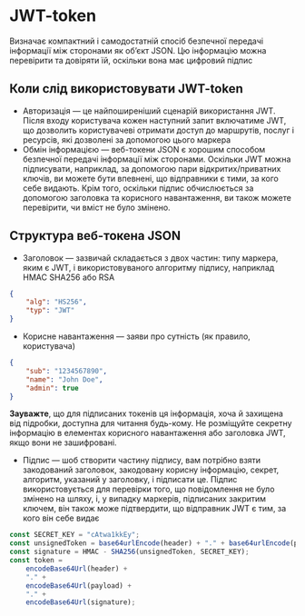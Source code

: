 # JWT-token

Визначає компактний і самодостатній спосіб безпечної передачі інформації між сторонами як об’єкт JSON. Цю інформацію можна перевірити та довіряти їй, оскільки вона має цифровий підпис

## Коли слід використовувати JWT-token

-   Авторизація — це найпоширеніший сценарій використання JWT. Після входу користувача кожен наступний запит включатиме JWT, що дозволить користувачеві отримати доступ до маршрутів, послуг і ресурсів, які дозволені за допомогою цього маркера
-   Обмін інформацією — веб-токени JSON є хорошим способом безпечної передачі інформації між сторонами. Оскільки JWT можна підписувати, наприклад, за допомогою пари відкритих/приватних ключів, ви можете бути впевнені, що відправники є тими, за кого себе видають. Крім того, оскільки підпис обчислюється за допомогою заголовка та корисного навантаження, ви також можете перевірити, чи вміст не було змінено.

## Структура веб-токена JSON

-   Заголовок — зазвичай складається з двох частин: типу маркера, яким є JWT, і використовуваного алгоритму підпису, наприклад HMAC SHA256 або RSA

```json
{
    "alg": "HS256",
    "typ": "JWT"
}
```

-   Корисне навантаження — заяви про сутність (як правило, користувача)

```json
{
    "sub": "1234567890",
    "name": "John Doe",
    "admin": true
}
```

**Зауважте**, що для підписаних токенів ця інформація, хоча й захищена від підробки, доступна для читання будь-кому. Не розміщуйте секретну інформацію в елементах корисного навантаження або заголовка JWT, якщо вони не зашифровані.

-   Підпис — шоб створити частину підпису, вам потрібно взяти закодований заголовок, закодовану корисну інформацію, секрет, алгоритм, указаний у заголовку, і підписати це. Підпис використовується для перевірки того, що повідомлення не було змінено на шляху, і, у випадку маркерів, підписаних закритим ключем, він також може підтвердити, що відправник JWT є тим, за кого він себе видає

```js
const SECRET_KEY = "cAtwa1kkEy";
const unsignedToken = base64urlEncode(header) + "." + base64urlEncode(payload);
const signature = HMAC - SHA256(unsignedToken, SECRET_KEY);
const token =
    encodeBase64Url(header) +
    "." +
    encodeBase64Url(payload) +
    "." +
    encodeBase64Url(signature);
```
